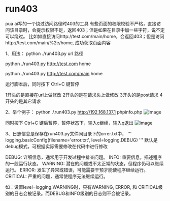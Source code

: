 # run403
pua ai写的一个绕过访问路径时403的工具
有些页面的权限校验不严格，直接访问该目录时，会提示权限不足，返回403；但是如果在目录中加一些字符，说不定可以绕过。
比如如直接访问http://test.com/main/home，会返回403；但是访问http://test.com/main/%2e/home, 成功获取页面内容

1、用法：
python  ./run403.py       url        路径

python  ./run403.py http://test.com  home

python  ./run403.py http://test.com/main  home


运行脚本后，同时按下 Ctrl+C 键暂停

1开头的是直接在url上做修改
2开头的是在请求头上做修改
3开头的是post请求
4开头的是其它请求

2、举个例子：
python .\run403.py http://192.168.137.1 phpinfo.php
![image](https://github.com/52yao/run403/assets/67967304/697b23f6-7089-43bf-aeaf-ddacd34f955e)

同时按下 Ctrl+C 键后暂停，暂停状态下，输入c继续，输入q退出
![image](https://github.com/52yao/run403/assets/67967304/5754547c-e629-4df0-87ce-7cc79ee7a44c)

3、日志信息是保存在run403.py文件同目录下的orrer.txt中，
'''
logging.basicConfig(filename='error.txt', level=logging.DEBUG)
'''
默认是debug模式，可根据实际需要修改在代码中进行修改

DEBUG: 详细信息，通常用于开发过程中排查问题。
INFO: 重要信息，描述程序的一般运行状态。
WARNING: 潜在的问题或不太正常的状态，但程序仍可以继续运行。
ERROR: 发生了异常或错误，可能需要干预才能使程序继续运行。
CRITICAL: 严重的问题，通常使程序无法继续运行。

如：设置level=logging.WARNING时，只有WARNING, ERROR, 和 CRITICAL级别的日志会被记录。而DEBUG和INFO级别的日志则不会被记录。
